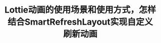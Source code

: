 ---
title: Lottie动画的使用场景和使用方式，怎样结合SmartRefreshLayout实现自定义刷新动画
category: 
  - android
  - 第三方框架
tag:
  - android
  - 第三方框架
---